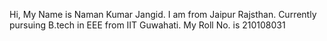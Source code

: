 Hi,
My Name is Naman Kumar Jangid. I am from Jaipur Rajsthan.
Currently pursuing B.tech in EEE from IIT Guwahati.
My Roll No. is 210108031
